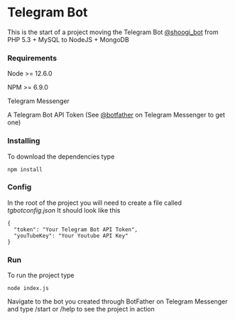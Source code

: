 # Telegram Bot

This is the start of a project moving the Telegram Bot [@shoogi_bot](https://telegram.me/shoogi_bot) from PHP 5.3 + MySQL to NodeJS + MongoDB

### Requirements

Node >= 12.6.0

NPM >= 6.9.0

Telegram Messenger

A Telegram Bot API Token (See [@botfather](https://telegram.me/botfather) on Telegram Messenger to get one)

### Installing

To download the dependencies type

```
npm install
```

### Config

In the root of the project you will need to create a file called _tgbotconfig.json_
It should look like this

```
{
  "token": "Your Telegram Bot API Token",
  "youTubeKey": "Your Youtube API Key"
}
```

### Run

To run the project type

```
node index.js
```

Navigate to the bot you created through BotFather on Telegram Messenger and type /start or /help to see the project in action

